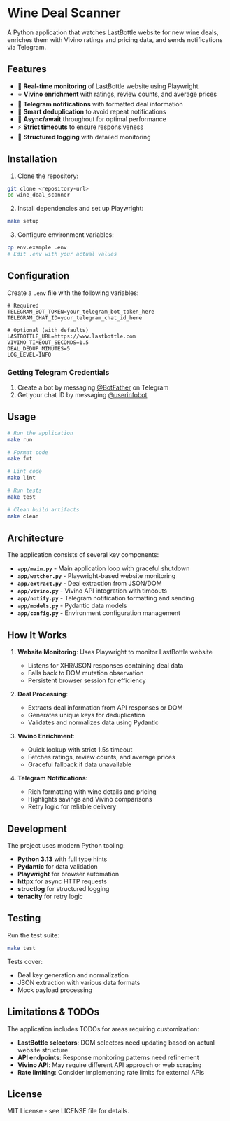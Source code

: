# Wine Deal Scanner

A Python application that watches LastBottle website for new wine deals, enriches them with Vivino ratings and pricing data, and sends notifications via Telegram.

## Features

- 🍷 **Real-time monitoring** of LastBottle website using Playwright
- ⭐ **Vivino enrichment** with ratings, review counts, and average prices
- 📱 **Telegram notifications** with formatted deal information
- 🔄 **Smart deduplication** to avoid repeat notifications
- 🚀 **Async/await** throughout for optimal performance
- ⚡ **Strict timeouts** to ensure responsiveness
- 📝 **Structured logging** with detailed monitoring

## Installation

1. Clone the repository:
```bash
git clone <repository-url>
cd wine_deal_scanner
```

2. Install dependencies and set up Playwright:
```bash
make setup
```

3. Configure environment variables:
```bash
cp env.example .env
# Edit .env with your actual values
```

## Configuration

Create a `.env` file with the following variables:

```env
# Required
TELEGRAM_BOT_TOKEN=your_telegram_bot_token_here
TELEGRAM_CHAT_ID=your_telegram_chat_id_here

# Optional (with defaults)
LASTBOTTLE_URL=https://www.lastbottle.com
VIVINO_TIMEOUT_SECONDS=1.5
DEAL_DEDUP_MINUTES=5
LOG_LEVEL=INFO
```

### Getting Telegram Credentials

1. Create a bot by messaging [@BotFather](https://t.me/botfather) on Telegram
2. Get your chat ID by messaging [@userinfobot](https://t.me/userinfobot)

## Usage

```bash
# Run the application
make run

# Format code
make fmt

# Lint code
make lint

# Run tests
make test

# Clean build artifacts
make clean
```

## Architecture

The application consists of several key components:

- **`app/main.py`** - Main application loop with graceful shutdown
- **`app/watcher.py`** - Playwright-based website monitoring
- **`app/extract.py`** - Deal extraction from JSON/DOM
- **`app/vivino.py`** - Vivino API integration with timeouts
- **`app/notify.py`** - Telegram notification formatting and sending
- **`app/models.py`** - Pydantic data models
- **`app/config.py`** - Environment configuration management

## How It Works

1. **Website Monitoring**: Uses Playwright to monitor LastBottle website
   - Listens for XHR/JSON responses containing deal data
   - Falls back to DOM mutation observation
   - Persistent browser session for efficiency

2. **Deal Processing**: 
   - Extracts deal information from API responses or DOM
   - Generates unique keys for deduplication
   - Validates and normalizes data using Pydantic

3. **Vivino Enrichment**:
   - Quick lookup with strict 1.5s timeout
   - Fetches ratings, review counts, and average prices
   - Graceful fallback if data unavailable

4. **Telegram Notifications**:
   - Rich formatting with wine details and pricing
   - Highlights savings and Vivino comparisons
   - Retry logic for reliable delivery

## Development

The project uses modern Python tooling:

- **Python 3.13** with full type hints
- **Pydantic** for data validation
- **Playwright** for browser automation
- **httpx** for async HTTP requests
- **structlog** for structured logging
- **tenacity** for retry logic

## Testing

Run the test suite:

```bash
make test
```

Tests cover:
- Deal key generation and normalization
- JSON extraction with various data formats
- Mock payload processing

## Limitations & TODOs

The application includes TODOs for areas requiring customization:

- **LastBottle selectors**: DOM selectors need updating based on actual website structure
- **API endpoints**: Response monitoring patterns need refinement
- **Vivino API**: May require different API approach or web scraping
- **Rate limiting**: Consider implementing rate limits for external APIs

## License

MIT License - see LICENSE file for details.

